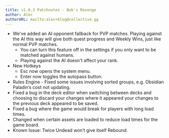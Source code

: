 ```yaml
---
title: v1.0.3 Patchnotes - Bob's Revenge
author: Alec
authorURL: mailto:alec+blog@collective.gg
---
```


-  We've added an AI opponent fallback for PVP matches. Playing against the AI this way will give both quest progress and Weekly Wins, just like normal PVP matches.
    - You can turn this feature off in the settings if you only want to be matched against humans.
    - Playing against the AI doesn't affect your rank.
- New Hotkeys
    - Esc now opens the system menu.
    - Enter now toggles the autopass button.
- Rules Engine - Fixed some issues involving sorted groups, e.g. Obsidian Paladin’s cost not updating.
- Fixed a bug in the deck editor when switching between decks and choosing to discard your changes where it appeared your changes to the previous deck appeared to be saved.
- Fixed a bug where the game would break for players with long load times.
- Changed when certain assets are loaded to reduce load times for the game board.
- Known Issue: Twice Undead won’t give itself Rebound.
